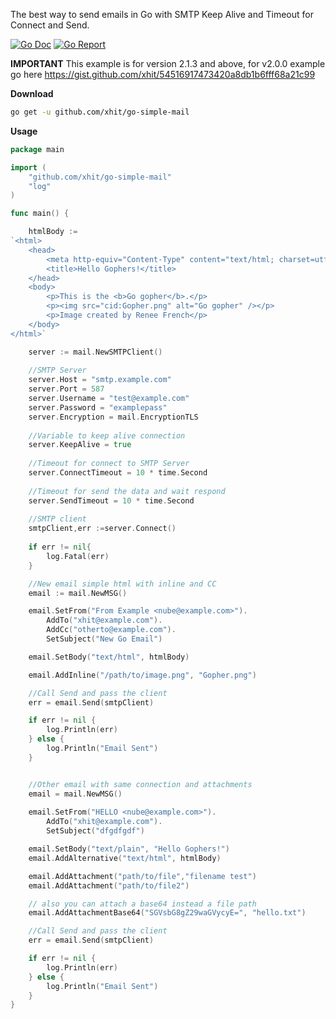 The best way to send emails in Go with SMTP Keep Alive and Timeout for Connect and Send.

[![Go Doc](https://godoc.org/github.com/xhit/go-simple-mail?status.svg)](https://godoc.org/github.com/xhit/go-simple-mail)
[![Go Report](https://goreportcard.com/badge/github.com/xhit/go-simple-mail)](https://goreportcard.com/report/github.com/xhit/go-simple-mail)

**IMPORTANT**
This example is for version 2.1.3 and above, for v2.0.0 example go here https://gist.github.com/xhit/54516917473420a8db1b6fff68a21c99

**Download**

```bash
go get -u github.com/xhit/go-simple-mail
```

**Usage**

```go
package main

import (
	"github.com/xhit/go-simple-mail"
	"log"
)

func main() {

	htmlBody :=
`<html>
	<head>
		<meta http-equiv="Content-Type" content="text/html; charset=utf-8" />
		<title>Hello Gophers!</title>
	</head>
	<body>
		<p>This is the <b>Go gopher</b>.</p>
		<p><img src="cid:Gopher.png" alt="Go gopher" /></p>
		<p>Image created by Renee French</p>
	</body>
</html>`

	server := mail.NewSMTPClient()
	
	//SMTP Server
	server.Host = "smtp.example.com"
	server.Port = 587
	server.Username = "test@example.com"
	server.Password = "examplepass"
	server.Encryption = mail.EncryptionTLS
	
	//Variable to keep alive connection
	server.KeepAlive = true
	
	//Timeout for connect to SMTP Server
	server.ConnectTimeout = 10 * time.Second
	
	//Timeout for send the data and wait respond
	server.SendTimeout = 10 * time.Second
	
	//SMTP client
	smtpClient,err :=server.Connect()
	
	if err != nil{
		log.Fatal(err)
	}

	//New email simple html with inline and CC
	email := mail.NewMSG()

	email.SetFrom("From Example <nube@example.com>").
		AddTo("xhit@example.com").
		AddCc("otherto@example.com").
		SetSubject("New Go Email")

	email.SetBody("text/html", htmlBody)

	email.AddInline("/path/to/image.png", "Gopher.png")

	//Call Send and pass the client
	err = email.Send(smtpClient)

	if err != nil {
		log.Println(err)
	} else {
		log.Println("Email Sent")
	}


	//Other email with same connection and attachments
	email = mail.NewMSG()
	
	email.SetFrom("HELLO <nube@example.com>").
		AddTo("xhit@example.com").
		SetSubject("dfgdfgdf")

	email.SetBody("text/plain", "Hello Gophers!")
	email.AddAlternative("text/html", htmlBody)

	email.AddAttachment("path/to/file","filename test")
	email.AddAttachment("path/to/file2")

	// also you can attach a base64 instead a file path
	email.AddAttachmentBase64("SGVsbG8gZ29waGVycyE=", "hello.txt")

	//Call Send and pass the client
	err = email.Send(smtpClient)

	if err != nil {
		log.Println(err)
	} else {
		log.Println("Email Sent")
	}
}
```
